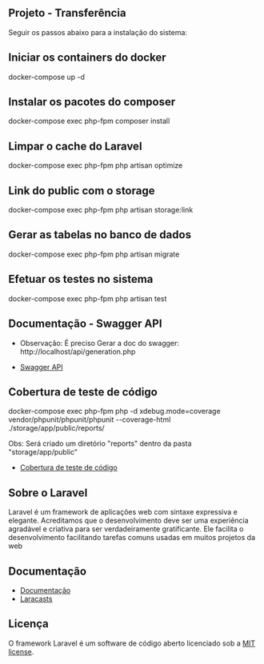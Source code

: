 ## Projeto - Transferência

Seguir os passos abaixo para a instalação do sistema:

## Iniciar os containers do docker

docker-compose up -d

## Instalar os pacotes do composer

docker-compose exec php-fpm composer install

## Limpar o cache do Laravel

docker-compose exec php-fpm php artisan optimize

## Link do public com o storage

 docker-compose exec php-fpm php artisan storage:link

## Gerar as tabelas no banco de dados

docker-compose exec php-fpm php artisan migrate



## Efetuar os testes no sistema

docker-compose exec php-fpm php artisan test



## Documentação - Swagger API

 * Observação: É preciso Gerar a doc do swagger: http://localhost/api/generation.php

 - [Swagger API](http://localhost/api/)
 


## Cobertura de teste de código

docker-compose exec php-fpm php -d xdebug.mode=coverage vendor/phpunit/phpunit/phpunit --coverage-html ./storage/app/public/reports/

Obs: Será criado um diretório "reports" dentro da pasta "storage/app/public"

 - [Cobertura de teste de código](http://localhost/storage/reports/dashboard.html)



## Sobre o Laravel

Laravel é um framework de aplicações web com sintaxe expressiva e elegante. Acreditamos que o desenvolvimento deve ser uma experiência agradável e criativa para ser verdadeiramente gratificante. Ele facilita o desenvolvimento facilitando tarefas comuns usadas em muitos projetos da web


## Documentação

 - [Documentação](https://laravel.com/docs)
 - [Laracasts](https://laracasts.com)



## Licença

O framework Laravel é um software de código aberto licenciado sob a [MIT license](https://opensource.org/licenses/MIT).
